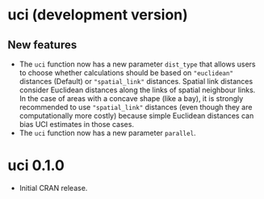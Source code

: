 # uci (development version)

## New features

- The `uci` function now has a new parameter `dist_type` that allows users to choose  whether calculations should be based on `"euclidean"` distances (Default) or `"spatial_link"` distances. Spatial link distances consider Euclidean distances along the links of spatial neighbour links. In the case of areas with a concave shape (like a bay), it is strongly recommended to use `"spatial_link"` distances (even though they are computationally more costly) because simple Euclidean distances can bias UCI estimates in those cases.
- The `uci` function now has a new parameter `parallel`.


# uci 0.1.0

- Initial CRAN release.
